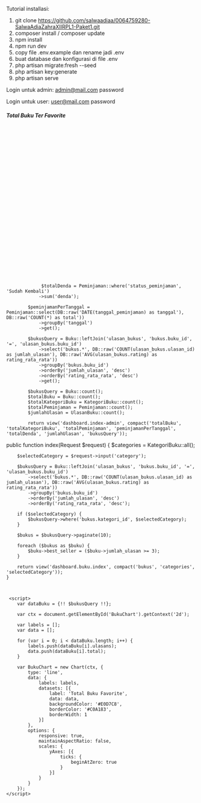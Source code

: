 Tutorial installasi:

1. git clone https://github.com/salwaadiaa/0064759280-SalwaAdiaZahraXIIRPL1-Paket1.git
2. composer install / composer update
3. npm install 
4. npm run dev
5. copy file .env.example dan rename jadi .env
6. buat database dan konfigurasi di file .env
7. php artisan migrate:fresh --seed
8. php artisan key:generate
9. php artisan serve

Login untuk admin:
admin@mail.com
password

Login untuk user:
user@mail.com
password

<div class="col-lg-6">
                    <div class="card mt-4">
                        <div class="card-body">
                            <h5 class="card-title">Total Buku Ter Favorite</h5>
                            <div style="height: 400px; width: 100%;">
                                <canvas id="BukuChart"></canvas>
                            </div>
                        </div>
                    </div>
                </div>

                 $totalDenda = Peminjaman::where('status_peminjaman', 'Sudah Kembali')
                ->sum('denda');

            $peminjamanPerTanggal = Peminjaman::select(DB::raw('DATE(tanggal_peminjaman) as tanggal'), DB::raw('COUNT(*) as total'))
                ->groupBy('tanggal')
                ->get();
                
            $bukusQuery = Buku::leftJoin('ulasan_bukus', 'bukus.buku_id', '=', 'ulasan_bukus.buku_id')
                ->select('bukus.*', DB::raw('COUNT(ulasan_bukus.ulasan_id) as jumlah_ulasan'), DB::raw('AVG(ulasan_bukus.rating) as rating_rata_rata'))
                ->groupBy('bukus.buku_id')
                ->orderBy('jumlah_ulasan', 'desc')
                ->orderBy('rating_rata_rata', 'desc')
                ->get();

            $bukusQuery = Buku::count();
            $totalBuku = Buku::count();
            $totalKategoriBuku = KategoriBuku::count();
            $totalPeminjaman = Peminjaman::count();
            $jumlahUlasan = UlasanBuku::count();

            return view('dashboard.index-admin', compact('totalBuku', 'totalKategoriBuku', 'totalPeminjaman', 'peminjamanPerTanggal', 'totalDenda', 'jumlahUlasan', 'bukusQuery'));

public function index(Request $request)
    {
        $categories = KategoriBuku::all();

        $selectedCategory = $request->input('category');

        $bukusQuery = Buku::leftJoin('ulasan_bukus', 'bukus.buku_id', '=', 'ulasan_bukus.buku_id')
            ->select('bukus.*', DB::raw('COUNT(ulasan_bukus.ulasan_id) as jumlah_ulasan'), DB::raw('AVG(ulasan_bukus.rating) as rating_rata_rata'))
            ->groupBy('bukus.buku_id')
            ->orderBy('jumlah_ulasan', 'desc')
            ->orderBy('rating_rata_rata', 'desc');

        if ($selectedCategory) {
            $bukusQuery->where('bukus.kategori_id', $selectedCategory);
        }

        $bukus = $bukusQuery->paginate(10);

        foreach ($bukus as $buku) {
            $buku->best_seller = ($buku->jumlah_ulasan >= 3);
        }

        return view('dashboard.buku.index', compact('bukus', 'categories', 'selectedCategory'));
    }



     <script>
        var dataBuku = {!! $bukusQuery !!};

        var ctx = document.getElementById('BukuChart').getContext('2d');

        var labels = [];
        var data = [];

        for (var i = 0; i < dataBuku.length; i++) {
            labels.push(dataBuku[i].ulasans);
            data.push(dataBuku[i].total);
        }

        var BukuChart = new Chart(ctx, {
            type: 'line',
            data: {
                labels: labels,
                datasets: [{
                    label: 'Total Buku Favorite',
                    data: data,
                    backgroundColor: '#E0D7C8',
                    borderColor: '#C0A183',
                    borderWidth: 1
                }]
            },
            options: {
                responsive: true,
                maintainAspectRatio: false,
                scales: {
                    yAxes: [{
                        ticks: {
                            beginAtZero: true
                        }
                    }]
                }
            }
        });
    </script>
